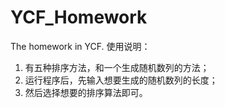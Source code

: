 # YCF_Homework
The homework in YCF.
使用说明：
1. 有五种排序方法，和一个生成随机数列的方法；
2. 运行程序后，先输入想要生成的随机数列的长度；
3. 然后选择想要的排序算法即可。
